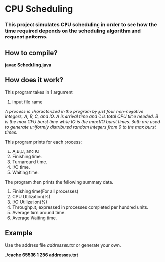 # CPU Scheduling
### This project simulates CPU scheduling in order to see how the time required depends on the scheduling algorithm and request patterns.

## How to compile?
__javac Scheduling.java__

## How does it work?
This program takes in 1 argument
1. input file name

*A process is characterized in the program by just four non-negative integers, A, B, C, and IO. A is arrival time and C is total CPU time needed. B is the max CPU burst time while IO is the max I/O burst times. Both are used to generate uniformly distributed random integers from 0 to the max burst times.*

This program prints for each process:
1. A,B,C, and IO
2. Finishing time.
3. Turnaround time.
4. I/O time.
5. Waiting time.

The program then prints the following summary data.
1. Finishing time(For all processes)
2. CPU Utilization(%)
3. I/O Utilization(%)
4. Throughput, expressed in processes completed per hundred units.
5. Average turn around time.
6. Average Waiting time.



## Example
Use the address file *addresses.txt* or generate your own.

__./cache 65536 1 256 addresses.txt__
